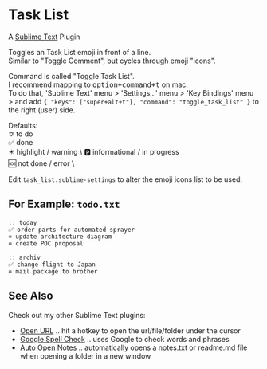 # Task List
A [Sublime Text](https://www.sublimetext.com/) Plugin

Toggles an Task List emoji in front of a line. \
Similar to "Toggle Comment", but cycles through emoji "icons".

Command is called "Toggle Task List". \
I recommend mapping to <kbd>option+command+t</kbd> on mac. \
To do that, 'Sublime Text' menu > 'Settings...' menu > 'Key Bindings' menu > and add `{ "keys": ["super+alt+t"], "command": "toggle_task_list" }` to the right (user) side.

Defaults: \
✡️ to do \
✅ done \
✴️ highlight / warning \ 
🅿️ informational / in progress \
🆘 not done / error \

Edit `task_list.sublime-settings` to alter the emoji icons list to be used.

## For Example: `todo.txt`

```
:: today
✅ order parts for automated sprayer
✡️ update architecture diagram
✡️ create POC proposal 

:: archiv
✅ change flight to Japan
✡️ mail package to brother
```

## See Also
Check out my other Sublime Text plugins:
* [Open URL](https://github.com/noahcoad/open-url) .. hit a hotkey to open the url/file/folder under the cursor
* [Google Spell Check](https://github.com/noahcoad/google-spell-check) .. uses Google to check words and phrases
* [Auto Open Notes](https://github.com/noahcoad/sublime_auto_open_notes) .. automatically opens a notes.txt or readme.md file when opening a folder in a new window
